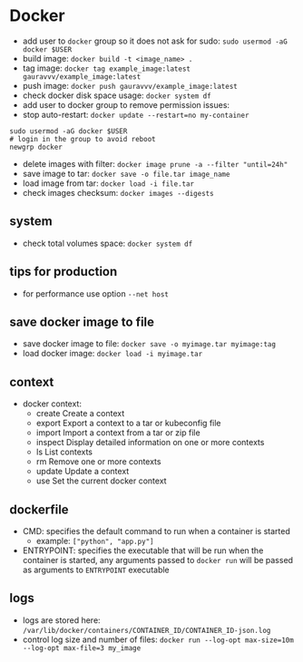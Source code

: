 # Docker
* add user to `docker` group so it does not ask for sudo: `sudo usermod -aG docker $USER`
* build image: `docker build -t <image_name> .`
* tag image: `docker tag example_image:latest gauravvv/example_image:latest`
* push image: `docker push gauravvv/example_image:latest`
* check docker disk space usage: `docker system df`
* add user to docker group to remove permission issues: 
* stop auto-restart: `docker update --restart=no my-container`
```
sudo usermod -aG docker $USER
# login in the group to avoid reboot
newgrp docker
```
* delete images with filter: `docker image prune -a --filter "until=24h"`
* save image to tar: `docker save -o file.tar image_name`
* load image from tar: `docker load -i file.tar`
* check images checksum: `docker images --digests`

## system
* check total volumes space: `docker system df`

## tips for production
* for performance use option `--net host`

## save docker image to file
- save docker image to file: `docker save -o myimage.tar myimage:tag`
- load docker image: `docker load -i myimage.tar`

## context
* docker context:
  * create      Create a context
  * export      Export a context to a tar or kubeconfig file
  * import      Import a context from a tar or zip file
  * inspect     Display detailed information on one or more contexts
  * ls          List contexts
  * rm          Remove one or more contexts
  * update      Update a context
  * use         Set the current docker context

## dockerfile
* CMD: specifies the default command to run when a container is started
  * example: `["python", "app.py"]`
* ENTRYPOINT: specifies the executable that will be run when the container is started, any arguments passed to `docker run` will be passed as arguments
to `ENTRYPOINT` executable

## logs
* logs are stored here: `/var/lib/docker/containers/CONTAINER_ID/CONTAINER_ID-json.log`
* control log size and number of files: `docker run --log-opt max-size=10m --log-opt max-file=3 my_image`


